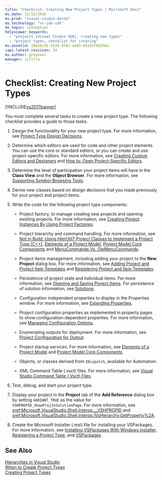 ```yaml
---
title: "Checklist: Creating New Project Types | Microsoft Docs"
ms.date: 11/15/2016
ms.prod: "visual-studio-dev14"
ms.technology: "vs-ide-sdk"
ms.topic: conceptual
helpviewer_keywords: 
  - "projects [Visual Studio SDK], creating new types"
  - "project types, checklist for creating"
ms.assetid: 29eb9c3b-1933-4741-aa85-65a33f0825ba
caps.latest.revision: 24
ms.author: gregvanl
manager: jillfra
---
```

# Checklist: Creating New Project Types
[!INCLUDE[vs2017banner](../../includes/vs2017banner.md)]

You must complete several tasks to create a new project type. The following checklist provides a guide to those tasks.  
  
1. Design the functionality for your new project type. For more information, see [Project Type Design Decisions](../../extensibility/internals/project-type-design-decisions.md).  
  
2. Determine which editors are used for code and other project elements. You can use the core or standard editors, or you can create and use project-specific editors. For more information, see [Creating Custom Editors and Designers](../../extensibility/creating-custom-editors-and-designers.md) and [How to: Open Project-Specific Editors](../../extensibility/how-to-open-project-specific-editors.md).  
  
3. Determine the level of participation your project items will have in the **Class View** and the **Object Browser**. For more information, see [Supporting Symbol-Browsing Tools](../../extensibility/internals/supporting-symbol-browsing-tools.md).  
  
4. Derive new classes based on design decisions that you made previously for your project and project items.  
  
5. Write the code for the following project type components:  
  
    - Project factory, to manage creating new projects and opening existing projects. For more information, see [Creating Project Instances By Using Project Factories](../../extensibility/internals/creating-project-instances-by-using-project-factories.md).  
  
    - Project hierarchy and command handling. For more information, see [Not in Build: Using HierUtil7 Project Classes to Implement a Project Type (C++)](http://msdn.microsoft.com/a5c16a09-94a2-46ef-87b5-35b815e2f346), [Elements of a Project Model](../../extensibility/internals/elements-of-a-project-model.md), [Project Model Core Components](../../extensibility/internals/project-model-core-components.md) and [MenuCommands Vs. OleMenuCommands](../../misc/menucommands-vs-olemenucommands.md).  
  
    - Project items management, including adding your project to the **New Project** dialog box. For more information, see [Adding Project and Project Item Templates](../../extensibility/internals/adding-project-and-project-item-templates.md) and [Registering Project and Item Templates](../../extensibility/internals/registering-project-and-item-templates.md).  
  
    - Persistence of project state and individual items. For more information, see [Opening and Saving Project Items](../../extensibility/internals/opening-and-saving-project-items.md). For persistence of solution information, see [Solutions](../../extensibility/internals/solutions-overview.md).  
  
    - Configuration independent properties to display in the Properties window. For more information, see [Extending Properties](../../extensibility/internals/extending-properties.md).  
  
    - Project configuration properties as implemented in property pages to show configuration-dependent properties. For more information, see [Managing Configuration Options](../../extensibility/internals/managing-configuration-options.md).  
  
    - Enumerating outputs for deployment. For more information, see [Project Configuration for Output](../../extensibility/internals/project-configuration-for-output.md).  
  
    - Project startup services. For more information, see [Elements of a Project Model](../../extensibility/internals/elements-of-a-project-model.md) and [Project Model Core Components](../../extensibility/internals/project-model-core-components.md).  
  
    - Objects, or classes derived from `IDispatch`, available for Automation.  
  
    - XML Command Table (.vsct) files. For more information, see [Visual Studio Command Table (.Vsct) Files](../../extensibility/internals/visual-studio-command-table-dot-vsct-files.md).  
  
6. Test, debug, and start your project type.  
  
7. Display your project in the **Project** tab of the **Add Reference** dialog box by setting `VARIANT_TRUE` as the value for `VSHPROPID_ShowProjInSolutionPage`. For more information, see <xref:Microsoft.VisualStudio.Shell.Interop.__VSHPROPID> and <xref:Microsoft.VisualStudio.Shell.Interop.IVsHierarchy.GetProperty%2A>.  
  
8. Create the Microsoft Installer (.msi) file for installing your VSPackages. For more information, see [Installing VSPackages With Windows Installer](../../extensibility/internals/installing-vspackages-with-windows-installer.md), [Registering a Project Type](../../extensibility/internals/registering-a-project-type.md), and [VSPackages](../../extensibility/internals/vspackages.md).  
  
## See Also  
 [Hierarchies in Visual Studio](../../extensibility/internals/hierarchies-in-visual-studio.md)   
 [When to Create Project Types](../../extensibility/internals/when-to-create-project-types.md)   
 [Creating Project Types](../../extensibility/internals/creating-project-types.md)
